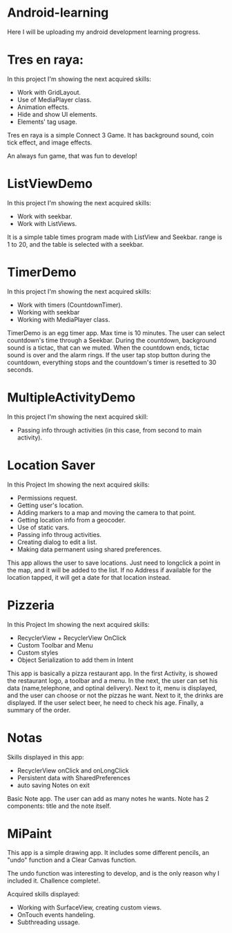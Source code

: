 # Android-learning

Here I will be uploading my android development learning progress.

# Tres en raya:

In this project I'm showing the next acquired skills:

* Work with GridLayout.
* Use of MediaPlayer class.
* Animation effects.
* Hide and show UI elements.
* Elements' tag usage. 

Tres en raya is a simple Connect 3 Game. It has background sound, coin tick effect,
and image effects.

An always fun game, that was fun to develop!

# ListViewDemo

In this project I'm showing the next acquired skills:

* Work with seekbar.
* Work with ListViews.

It is a simple table times program made with ListView and Seekbar.
range is 1 to 20, and the table is selected with a seekbar. 

# TimerDemo

In this project I'm showing the next acquired skills:

* Work with timers (CountdownTimer).
* Working with seekbar
* Working with MediaPlayer class.

TimerDemo is an egg timer app. Max time is 10 minutes.
The user can select countdown's time through a Seekbar.
During the countdown, background sound is a tictac, that can we muted.
When the countdown ends, tictac sound is over and the alarm rings.
If the user tap stop button during the countdown, everything stops and
the countdown's timer is resetted to 30 seconds.


# MultipleActivityDemo

In this project I'm showing the next acquired skill:

* Passing info through activities (in this case, from second to main activity).

# Location Saver

In this Project Im showing the next acquired skills:

* Permissions request.
* Getting user's location.
* Adding markers to a map and moving the camera to that point.
* Getting location info from a geocoder.
* Use of static vars.
* Passing info throug activities.
* Creating dialog to edit a list.
* Making data permanent using shared preferences.

This app allows the user to save locations. Just need to longclick a point in the map, 
and it will be added to the list.
If no Address if available for the location tapped, it will get a date for that location instead.

# Pizzeria

In this Project Im showing the next acquired skills:

 * RecyclerView + RecyclerView OnClick 
 * Custom Toolbar and Menu
 * Custom styles
 * Object Serialization to add them in Intent

This app is basically a pizza restaurant app. In the first Activity, is showed the restaurant logo, a toolbar and a menu.
In the next, the user can set his data (name,telephone, and optinal delivery).
Next to it, menu is displayed, and the user can choose or not the pizzas he want.
Next to it, the drinks are displayed. If the user select beer, he need to check his age.
Finally, a summary of the order.

# Notas

Skills displayed in this app:

 * RecyclerView onClick and onLongClick
 * Persistent data with SharedPreferences
 * auto saving Notes on exit

Basic Note app. The user can add as many notes he wants. Note has 2 components: title and the note itself.

# MiPaint

This app is a simple drawing app. It includes some different pencils, an "undo" function and a Clear Canvas function. 

The undo function was interesting to develop, and is the only reason why I included it. Challence complete!. 

Acquired skills displayed: 
 * Working with SurfaceView, creating custom views.
 * OnTouch events handeling.
 * Subthreading ussage.